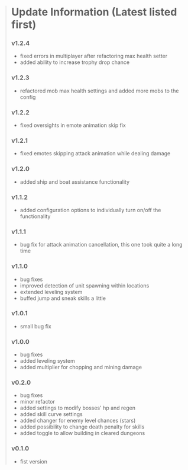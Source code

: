 > # Update Information (Latest listed first)
> ### v1.2.4
> - fixed errors in multiplayer after refactoring max health setter
> - added ability to increase trophy drop chance
> ### v1.2.3
> - refactored mob max health settings and added more mobs to the config
> ### v1.2.2
> - fixed oversights in emote animation skip fix
> ### v1.2.1
> - fixed emotes skipping attack animation while dealing damage
> ### v1.2.0
> - added ship and boat assistance functionality
> ### v1.1.2
> - added configuration options to individually turn on/off the functionality
> ### v1.1.1
> - bug fix for attack animation cancellation, this one took quite a long time
> ### v1.1.0
> - bug fixes
> - improved detection of unit spawning within locations
> - extended leveling system
> - buffed jump and sneak skills a little
> ### v1.0.1
> - small bug fix
> ### v1.0.0
> - bug fixes
> - added leveling system
> - added multiplier for chopping and mining damage
> ### v0.2.0
> - bug fixes
> - minor refactor
> - added settings to modify bosses' hp and regen
> - added skill curve settings
> - added changer for enemy level chances (stars)
> - added possibility to change death penalty for skills
> - added toggle to allow building in cleared dungeons
> ### v0.1.0
> - fist version

